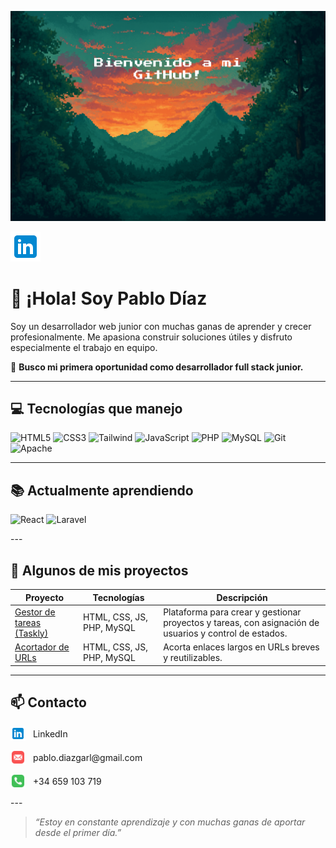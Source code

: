 ![Welcome](https://raw.githubusercontent.com/PabloD96/imgs/main/Paisaje_Bienvenida_Definitivo.png)

[![LinkedIn](https://raw.githubusercontent.com/PabloD96/imgs/main/icons8-linkedin-48.png)](https://www.linkedin.com/in/pablo-díaz-garcía-344048350)

# 👋 ¡Hola! Soy Pablo Díaz

Soy un desarrollador web junior con muchas ganas de aprender y crecer profesionalmente. Me apasiona construir soluciones útiles y disfruto especialmente el trabajo en equipo.

🎯 **Busco mi primera oportunidad como desarrollador full stack junior.**

---

## 💻 Tecnologías que manejo

<p>
  <img src="https://cdn.jsdelivr.net/gh/devicons/devicon/icons/html5/html5-original.svg" alt="HTML5" width="50" height="50"/>
  <img src="https://cdn.jsdelivr.net/gh/devicons/devicon/icons/css3/css3-original.svg" alt="CSS3" width="50" height="50"/>
  <img src="https://www.svgrepo.com/show/374118/tailwind.svg" alt="Tailwind" width="50" height="50"/>
  <img src="https://cdn.jsdelivr.net/gh/devicons/devicon/icons/javascript/javascript-original.svg" alt="JavaScript" width="50" height="50"/>
  <img src="https://cdn.jsdelivr.net/gh/devicons/devicon/icons/php/php-original.svg" alt="PHP" width="50" height="50"/>
  <img src="https://cdn.jsdelivr.net/gh/devicons/devicon/icons/mysql/mysql-original.svg" alt="MySQL" width="50" height="50"/>
  <img src="https://cdn.jsdelivr.net/gh/devicons/devicon/icons/git/git-original.svg" alt="Git" width="50" height="50"/>
  <img src="https://cdn.jsdelivr.net/gh/devicons/devicon/icons/apache/apache-original.svg" alt="Apache" width="50" height="50"/>
</p>

---

## 📚 Actualmente aprendiendo

<p>
  <img src="https://cdn.jsdelivr.net/gh/devicons/devicon/icons/react/react-original.svg" alt="React" width="50" height="50"/>
  <img src="https://www.vectorlogo.zone/logos/laravel/laravel-icon.svg" alt="Laravel" width="50" height="50"/>
</p>
---

## 🚀 Algunos de mis proyectos

| Proyecto | Tecnologías | Descripción |
|----------|-------------|-------------|
| [Gestor de tareas (Taskly)](#) | HTML, CSS, JS, PHP, MySQL | Plataforma para crear y gestionar proyectos y tareas, con asignación de usuarios y control de estados. |
| [Acortador de URLs](#) | HTML, CSS, JS, PHP, MySQL | Acorta enlaces largos en URLs breves y reutilizables. |

---

## 📫 Contacto

<p>
  <a href="https://www.linkedin.com/in/pablo-díaz-garcía-344048350" target="_blank" style="text-decoration: none;">
    <img src="https://raw.githubusercontent.com/PabloD96/imgs/main/icons8-linkedin-48.png" alt="LinkedIn" width="24" style="vertical-align: middle;">
    <span style="vertical-align: middle; margin-left: 8px;">LinkedIn</span>
  </a>
</p>

<p>
  <a href="mailto:pablo.diazgarl@gmail.com" style="text-decoration: none;">
    <img src="https://raw.githubusercontent.com/PabloD96/imgs/main/mail.png" alt="Gmail" width="24" style="vertical-align: middle;">
    <span style="vertical-align: middle; margin-left: 8px;">pablo.diazgarl@gmail.com</span>
  </a>
</p>

<p>
  <a href="tel:+34659103719" style="text-decoration: none;">
    <img src="https://raw.githubusercontent.com/PabloD96/imgs/main/telephone.png" alt="Teléfono" width="24" style="vertical-align: middle;">
    <span style="vertical-align: middle; margin-left: 8px;">+34 659 103 719</span>
  </a>
</p>
---

> _“Estoy en constante aprendizaje y con muchas ganas de aportar desde el primer día.”_
